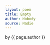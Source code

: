 ```yaml
---
layout: poem
title: Empty
author: Nobody
source: Nadie
---
```


<p class="citation"> by {{ page.author }}</p>
